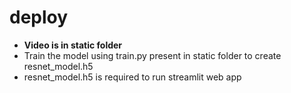 # deploy
* **Video is in static folder** 
* Train the model using train.py present in static folder to create resnet_model.h5 
* resnet_model.h5 is required to run streamlit web app
